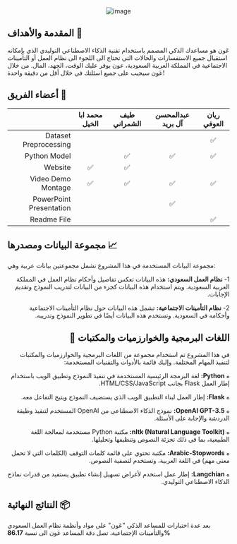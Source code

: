 <div align="center">
  <img src="https://github.com/RynHb/Tuwaiq-Capstone/assets/62115163/50acd2b1-593c-4d2e-99c2-31a54380b06e" alt="image">
</div>

## المقدمة والأهداف 🎯
عَون هو مساعدك الذكي المصمم باستخدام تقنية الذكاء الاصطناعي التوليدي الذي بإمكانه استقبال جميع الاستفسارات والحالات التي تحتاج الى اللجوء الى نظام العمل أو التأمينات الاجتماعية في المملكة العربية السعودية، عون يوفر عليك الوقت، الجهد، المال. من خلال عَون سيجيب على جميع اسئلتك في خلال أقل من دقيقة واحدة!

## أعضاء الفريق 👥
<div dir="rtl" align="center">

| ريان العوفي | عبدالمحسن آل بريد | طيف الشمراني | محمد ابا الخيل | |
| :---: | :---: | :---: | :---: | --- |
| ✅ |  |  |  | Dataset Preprocessing |
| ✅ | ✅ | ✅ |  | Python Model |
|  |  | ✅ | ✅ | Website |
| ✅ | ✅ | ✅ | ✅ | Video Demo Montage |
|  | ✅ |  |  | PowerPoint Presentation |
| ✅ | |  |  | Readme File |

</div>

## مجموعة البيانات ومصدرها 📈

مجموعة البيانات المستخدمة في هذا المشروع تشمل مجموعتين بيانات عربية وهي:
<div dir="rtl">

1- **نظام العمل السعودي:** هذه البيانات تعكس تفاصيل وأحكام نظام العمل في المملكة العربية السعودية. ويتم استخدام هذه البيانات كجزء من البيانات لتدريب النموذج وتقديم الإجابات.

2- **نظام التأمينات الاجتماعية:** تشمل هذه البيانات حول نظام التأمينات الاجتماعية وأحكامه في السعودية. وتستخدم هذه البيانات أيضًا في تطوير النموذج وتدريبه.


## اللغات البرمجية والخوارزميات والمكتبات 🤖

في هذا المشروع تم استخدام مجموعة من اللغات البرمجية والخوارزميات والمكتبات لتنفيذ المهام المختلفة. وإليك قائمة بالأدوات والتقنيات المستخدمة:

ه **Python:** لغة البرمجة الرئيسية المستخدمة في تنفيذ النموذج وتطبيق الويب باستخدام إطار العمل Flask بجانب HTML/CSS/JavaScript.

ه **Flask:** إطار العمل لبناء التطبيق الويب الذي يستضيف النموذج ويتيح التفاعل معه.

ه **OpenAI GPT-3.5:** نموذج الذكاء الاصطناعي من OpenAI المستخدم لتنفيذ وظيفة الدردشة والإجابة على الأسئلة.

ه **nltk (Natural Language Toolkit):** مكتبة Python مستخدمة لمعالجة اللغة الطبيعية، بما في ذلك تجزئة النصوص وتنظيفها وتحليلها.

ه **Arabic-Stopwords:** مكتبة تحتوي على قائمة كلمات التوقف (الكلمات التي لا تحمل معنى مهم) في اللغة العربية، وتستخدم لتصفية النصوص.

ه **Langchian:** إطار عمل استخدم لأغراض تسهيل إنشاء تطبيق يستفيد من قدرات نماذج الذكاء الاصطناعي التوليدي.

</div>

## النتائج النهائية 📦

بعد عدة اختبارات للمساعد الذكي "عَون" على مواد وأنظمة نظام العمل السعودي والتأمينات الإجتماعية، تصل دقة المساعد عَون الى نسبة **86.17%**


</div>
